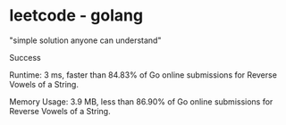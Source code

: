 # leetcode - golang

"simple solution anyone can understand"

Success

Runtime: 3 ms, faster than 84.83% of Go online submissions for Reverse Vowels of a String.

Memory Usage: 3.9 MB, less than 86.90% of Go online submissions for Reverse Vowels of a String.
